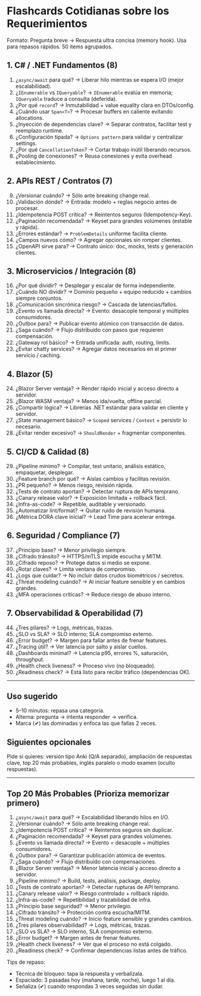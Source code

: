 # Flashcards Cotidianas sobre los Requerimientos

Formato: Pregunta breve → Respuesta ultra concisa (memory hook). Usa para repasos rápidos. 50 ítems agrupados.

## 1. C# / .NET Fundamentos (8)

1. ¿`async/await` para qué? → Liberar hilo mientras se espera I/O (mejor escalabilidad).
2. ¿`IEnumerable` vs `IQueryable`? → `IEnumerable` evalúa en memoria; `IQueryable` traduce a consulta (deferida).
3. ¿Por qué `record`? → Inmutabilidad + value equality clara en DTOs/config.
4. ¿Cuándo usar `Span<T>`? → Procesar buffers en caliente evitando allocations.
5. ¿Inyección de dependencias clave? → Separar contratos, facilitar test y reemplazo runtime.
6. ¿Configuración tipada? → `Options pattern` para validar y centralizar settings.
7. ¿Por qué `CancellationToken`? → Cortar trabajo inútil liberando recursos.
8. ¿Pooling de conexiones? → Reusa conexiones y evita overhead establecimiento.

## 2. APIs REST / Contratos (7)

9. ¿Versionar cuándo? → Sólo ante breaking change real.
10. ¿Validación dónde? → Entrada: modelo + reglas negocio antes de procesar.
11. ¿Idempotencia POST crítica? → Reintentos seguros (Idempotency-Key).
12. ¿Paginación recomendada? → Keyset para grandes volúmenes (estable y rápida).
13. ¿Errores estándar? → `ProblemDetails` uniforme facilita cliente.
14. ¿Campos nuevos cómo? → Agregar opcionales sin romper clientes.
15. ¿OpenAPI sirve para? → Contrato único: doc, mocks, tests y generación clientes.

## 3. Microservicios / Integración (8)

16. ¿Por qué dividir? → Desplegar y escalar de forma independiente.
17. ¿Cuándo NO dividir? → Dominio pequeño + equipo reducido + cambios siempre conjuntos.
18. ¿Comunicación sincrónica riesgo? → Cascada de latencias/fallos.
19. ¿Evento vs llamada directa? → Evento: desacople temporal y múltiples consumidores.
20. ¿Outbox para? → Publicar evento atómico con transacción de datos.
21. ¿Saga cuándo? → Flujo distribuido con pasos que requieren compensación.
22. ¿Gateway rol básico? → Entrada unificada: auth, routing, limits.
23. ¿Evitar chatty services? → Agregar datos necesarios en el primer servicio / caching.

## 4. Blazor (5)

24. ¿Blazor Server ventaja? → Render rápido inicial y acceso directo a servidor.
25. ¿Blazor WASM ventaja? → Menos ida/vuelta, offline parcial.
26. ¿Compartir lógica? → Librerías .NET estándar para validar en cliente y servidor.
27. ¿State management básico? → `Scoped` services / `Context` + persistir lo necesario.
28. ¿Evitar render excesivo? → `ShouldRender` + fragmentar componentes.

## 5. CI/CD & Calidad (8)

29. ¿Pipeline mínimo? → Compilar, test unitario, análisis estático, empaquetar, desplegar.
30. ¿Feature branch por qué? → Aíslas cambios y facilitas revisión.
31. ¿PR pequeño? → Menos riesgo, revisión rápida.
32. ¿Tests de contrato aportan? → Detectar ruptura de APIs temprano.
33. ¿Canary release valor? → Exposición limitada + rollback fácil.
34. ¿Infra-as-code? → Repetible, auditable y versionado.
35. ¿Automatizar lint/format? → Quitar ruido de revisión humana.
36. ¿Métrica DORA clave inicial? → Lead Time para acelerar entrega.

## 6. Seguridad / Compliance (7)

37. ¿Principio base? → Menor privilegio siempre.
38. ¿Cifrado tránsito? → HTTPS/mTLS impide escucha y MITM.
39. ¿Cifrado reposo? → Protege datos si medio se expone.
40. ¿Rotar claves? → Limita ventana de compromiso.
41. ¿Logs que cuidar? → No incluir datos crudos biométricos / secretos.
42. ¿Threat modeling cuándo? → Al iniciar feature sensible y en cambios grandes.
43. ¿MFA operaciones críticas? → Reduce riesgo de abuso interno.

## 7. Observabilidad & Operabilidad (7)

44. ¿Tres pilares? → Logs, métricas, trazas.
45. ¿SLO vs SLA? → SLO interno; SLA compromiso externo.
46. ¿Error budget? → Margen para fallar antes de frenar features.
47. ¿Tracing útil? → Ver latencia por salto y aislar cuellos.
48. ¿Dashboards minimal? → Latencia p95, errores %, saturación, throughput.
49. ¿Health check liveness? → Proceso vivo (no bloqueado).
50. ¿Readiness check? → Está listo para recibir tráfico (dependencias OK).

---

## Uso sugerido

- 5–10 minutos: repasa una categoría.
- Alterna: pregunta → intenta responder → verifica.
- Marca (✔) las dominadas y enfoca las que fallas 2 veces.

## Siguientes opcionales

Pide si quieres: versión tipo Anki (Q/A separado), ampliación de respuestas clave, top 20 más probables, inglés paralelo o modo examen (oculto respuestas).

---

## Top 20 Más Probables (Prioriza memorizar primero)

1. ¿`async/await` para qué? → Escalabilidad liberando hilos en I/O.
2. ¿Versionar cuándo? → Sólo ante breaking change real.
3. ¿Idempotencia POST crítica? → Reintentos seguros sin duplicar.
4. ¿Paginación recomendada? → Keyset para grandes volúmenes.
5. ¿Evento vs llamada directa? → Evento = desacople + múltiples consumidores.
6. ¿Outbox para? → Garantizar publicación atómica de eventos.
7. ¿Saga cuándo? → Flujo distribuido con compensaciones.
8. ¿Blazor Server ventaja? → Menor latencia inicial y acceso directo a servidor.
9. ¿Pipeline mínimo? → Build, tests, análisis, package, deploy.
10. ¿Tests de contrato aportan? → Detectar rupturas de API temprano.
11. ¿Canary release valor? → Riesgo controlado + rollback rápido.
12. ¿Infra-as-code? → Repetibilidad y trazabilidad de infra.
13. ¿Principio base seguridad? → Menor privilegio.
14. ¿Cifrado tránsito? → Protección contra escucha/MITM.
15. ¿Threat modeling cuándo? → Inicio feature sensible y grandes cambios.
16. ¿Tres pilares observabilidad? → Logs, métricas, trazas.
17. ¿SLO vs SLA? → SLO interno, SLA compromiso externo.
18. ¿Error budget? → Margen antes de frenar features.
19. ¿Health check liveness? → Ver que el proceso no está colgado.
20. ¿Readiness check? → Confirmar dependencias listas antes de tráfico.

Tips de repaso:

- Técnica de bloqueo: tapa la respuesta y verbalízala.
- Espaciado: 3 pasadas hoy (mañana, tarde, noche), luego 1 al día.
- Señaliza (✔) cuando respondas 3 veces seguidas sin dudar.
